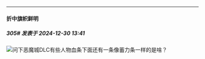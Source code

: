 ﻿
*****

####  折中旗帜鲜明  
##### 305#       发表于 2024-12-30 13:41

<img src="https://static.saraba1st.com/image/smiley/face2017/009.gif" referrerpolicy="no-referrer">问下恶魔城DLC有些人物血条下面还有一条像蓄力条一样的是啥？

